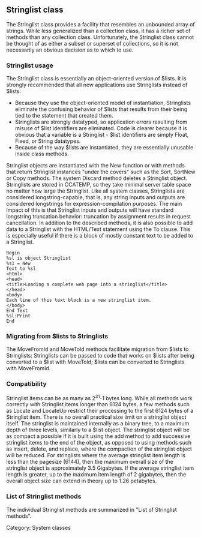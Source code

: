 ## Stringlist class

The Stringlist class provides a facility that resembles an unbounded array of strings. While less generalized than a collection class, it has a richer set of methods than any collection class. Unfortunately, the Stringlist class cannot be thought of as either a subset or superset of collections, so it is not necessarily an obvious decision as to which to use.

### Stringlist usage

The Stringlist class is essentially an object-oriented version of $lists. It is strongly recommended that all new applications use Stringlists instead of $lists:

*   Because they use the object-oriented model of instantiation, Stringlists eliminate the confusing behavior of $lists that results from their being tied to the statement that created them.
*   Stringlists are strongly datatyped, so application errors resulting from misuse of $list identifiers are eliminated. Code is clearer because it is obvious that a variable is a Stringlist - $list identifiers are simply Float, Fixed, or String datatypes.
*   Because of the way $lists are instantiated, they are essentially unusable inside class methods.

Stringlist objects are instantiated with the New function or with methods that return Stringlist instances "under the covers" such as the Sort, SortNew or Copy methods. The system Discard method deletes a Stringlist object. Stringlists are stored in CCATEMP, so they take minimal server table space no matter how large the Stringlist. Like all system classes, Stringlists are considered longstring-capable, that is, any string inputs and outputs are considered longstrings for expression-compilation purposes. The main impact of this is that Stringlist inputs and outputs will have standard longstring truncation behavior: truncation by assignment results in request cancellation. In addition to the described methods, it is also possible to add data to a Stringlist with the HTML/Text statement using the To clause. This is especially useful if there is a block of mostly constant text to be added to a Stringlist.

```
Begin
%sl is object Stringlist
%s1 = New
Text to %sl
<html>
<head>
<title>Loading a complete web page into a stringlist</title>
</head>
<body>
Each line of this text block is a new stringlist item.
</body>
End Text
%sl:Print
End
```

### Migrating from $lists to Stringlists

The MoveFromId and MoveTold methods facilitate migration from $lists to Stringlists: Stringlists can be passed to code that works on $lists after being converted to a $list with MoveTold; $lists can be converted to Stringlists with MoveFromId.

### Compatibility

Stringlist items can be as many as 2<sup>31</sup>-1 bytes long. While all methods work correctly with Stringlist items longer than 6124 bytes, a few methods such as Locate and LocateUp restrict their processing to the first 6124 bytes of a Stringlist item. There is no overall practical size limit on a stringlist object itself. The stringlist is maintained internally as a binary tree, to a maximum depth of three levels, similarly to a $list object. The stringlist object will be as compact a possible if it is built using the add method to add successive stringlist items to the end of the object, as opposed to using methods such as insert, delete, and replace, where the compaction of the stringlist object will be reduced. For stringlists where the average stringlist item length is less than the pagesize (6144), then the maximum overall size of the stringlist object is approximately 3.5 Gigabytes. If the average stringlist item length is greater, up to the maximum item length of 2 gigabytes, then the overall object size can extend in theory up to 1.26 petabytes.

### List of Stringlist methods

The individual Stringlist methods are summarized in "List of Stringlist methods".

Category: System classes
